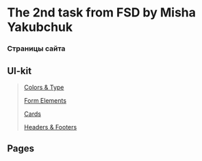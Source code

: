 The 2nd task from FSD by Misha Yakubchuk
=====================
### Страницы сайта

## UI-kit  
>[Colors & Type](https://fanmanutd.github.io/The-2nd-task-by-Misha-Yakubchuk/output/colors-type/colors-type.html)
>
>[Form Elements](https://fanmanutd.github.io/The-2nd-task-by-Misha-Yakubchuk/output/form-elements/form-elements.html)
>
>[Cards](https://fanmanutd.github.io/The-2nd-task-by-Misha-Yakubchuk/output/cards/cards.html)
>
>[Headers & Footers](https://fanmanutd.github.io/The-2nd-task-by-Misha-Yakubchuk/output/headers-footers/headers-footers.html)

## Pages 
